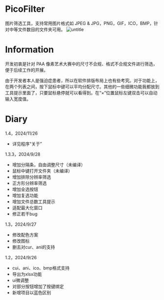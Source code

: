 # PicoFilter
图片筛选工具，支持常用图片格式如 JPEG & JPG，PNG，GIF，ICO，BMP，针对中等文件数目的文件夹可用。
![untitle](https://github.com/user-attachments/assets/8f88b7b4-8084-4c03-a2a1-662025b1975f)
# Information
开发初衷是针对 PAA 像素艺术大赛中的尺寸不合规、格式不合规文件进行筛选，便于后续工作的开展。

由于开发者本人是强迫症患者，所以在软件排版布局上也有些考究。对于功能上，在两个列表之间，按下鼠标中键可以平均分配尺寸。其他的一些细微功能我都放到工具提示里面了，只要鼠标悬停就可以看得到。在“×”位置鼠标左键双击可以自动输入宽度值。
# Diary
1.4，2024/11/26
+ 详见程序“关于”

 1.3.3，2024/9/28
+ 增加分隔条，自由调整尺寸（未编译）
+ 鼠标中键打开文件夹（未编译）
+ 增加排除分辨率筛选
+ 正方形分辨率筛选
+ 增加全选按钮
+ 增加复选功能
+ 增加文件总数工具提示
+ 适配最大化窗口
+ 修正若干bug

 1.3，2024/9/27
+ 修改配色方案
+ 修改图标
+ 删去对cur、ani的支持
 
1.2，2024/9/26
+ cui、ani、ico、bmp格式支持
+ 导出为xlsx功能
+ ui微调整
+ 对部分按钮增加了按键绑定
+ 新增项目以蓝色区别
